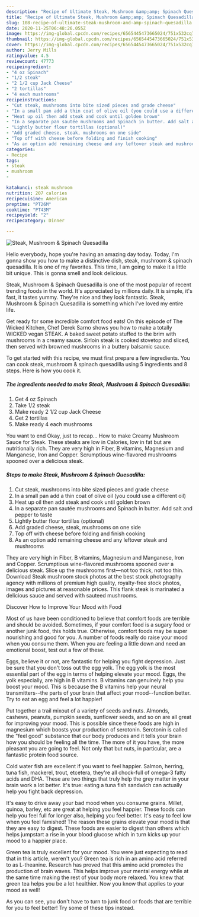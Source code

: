 ```yaml
---
description: "Recipe of Ultimate Steak, Mushroom &amp;amp; Spinach Quesadilla"
title: "Recipe of Ultimate Steak, Mushroom &amp;amp; Spinach Quesadilla"
slug: 108-recipe-of-ultimate-steak-mushroom-and-amp-spinach-quesadilla
date: 2020-11-25T06:48:26.055Z
image: https://img-global.cpcdn.com/recipes/6565445473665024/751x532cq70/steak-mushroom-spinach-quesadilla-recipe-main-photo.jpg
thumbnail: https://img-global.cpcdn.com/recipes/6565445473665024/751x532cq70/steak-mushroom-spinach-quesadilla-recipe-main-photo.jpg
cover: https://img-global.cpcdn.com/recipes/6565445473665024/751x532cq70/steak-mushroom-spinach-quesadilla-recipe-main-photo.jpg
author: Jerry Mills
ratingvalue: 4.5
reviewcount: 47773
recipeingredient:
- "4 oz Spinach"
- "1/2 steak"
- "2 1/2 cup Jack Cheese"
- "2 tortillas"
- "4 each mushrooms"
recipeinstructions:
- "Cut steak, mushrooms into bite sized pieces and grade cheese"
- "In a small pan add a thin coat of olive oil (you could use a different oil)"
- "Heat up oil then add steak and cook until golden brown"
- "In a separate pan sautée mushrooms and Spinach in butter. Add salt and pepper to taste"
- "Lightly butter flour tortillas (optional)"
- "Add graded cheese, steak, mushrooms on one side"
- "Top off with cheese before folding and finish cooking"
- "As an option add remaining cheese and any leftover steak and mushrooms"
categories:
- Recipe
tags:
- steak
- mushroom
- 

katakunci: steak mushroom  
nutrition: 207 calories
recipecuisine: American
preptime: "PT26M"
cooktime: "PT43M"
recipeyield: "2"
recipecategory: Dinner

---
```



![Steak, Mushroom &amp; Spinach Quesadilla](https://img-global.cpcdn.com/recipes/6565445473665024/751x532cq70/steak-mushroom-spinach-quesadilla-recipe-main-photo.jpg)

Hello everybody, hope you're having an amazing day today. Today, I'm gonna show you how to make a distinctive dish, steak, mushroom &amp; spinach quesadilla. It is one of my favorites. This time, I am going to make it a little bit unique. This is gonna smell and look delicious.

Steak, Mushroom &amp; Spinach Quesadilla is one of the most popular of recent trending foods in the world. It's appreciated by millions daily. It is simple, it's fast, it tastes yummy. They're nice and they look fantastic. Steak, Mushroom &amp; Spinach Quesadilla is something which I've loved my entire life.

Get ready for some incredible comfort food eats! On this episode of The Wicked Kitchen, Chef Derek Sarno shows you how to make a totally WICKED vegan STEAK. A baked sweet potato stuffed to the brim with mushrooms in a creamy sauce. Sirloin steak is cooked stovetop and sliced, then served with browned mushrooms in a buttery balsamic sauce.


To get started with this recipe, we must first prepare a few ingredients. You can cook steak, mushroom &amp; spinach quesadilla using 5 ingredients and 8 steps. Here is how you cook it.

<!--inarticleads1-->

##### The ingredients needed to make Steak, Mushroom &amp; Spinach Quesadilla:

1. Get 4 oz Spinach
1. Take 1/2 steak
1. Make ready 2 1/2 cup Jack Cheese
1. Get 2 tortillas
1. Make ready 4 each mushrooms


You want to end Okay, just to recap… How to make Creamy Mushroom Sauce for Steak. These steaks are low in Calories, low in fat but are nutritionally rich. They are very high in Fiber, B vitamins, Magnesium and Manganese, Iron and Copper. Scrumptious wine-flavored mushrooms spooned over a delicious steak. 

<!--inarticleads2-->

##### Steps to make Steak, Mushroom &amp; Spinach Quesadilla:

1. Cut steak, mushrooms into bite sized pieces and grade cheese
1. In a small pan add a thin coat of olive oil (you could use a different oil)
1. Heat up oil then add steak and cook until golden brown
1. In a separate pan sautée mushrooms and Spinach in butter. Add salt and pepper to taste
1. Lightly butter flour tortillas (optional)
1. Add graded cheese, steak, mushrooms on one side
1. Top off with cheese before folding and finish cooking
1. As an option add remaining cheese and any leftover steak and mushrooms


They are very high in Fiber, B vitamins, Magnesium and Manganese, Iron and Copper. Scrumptious wine-flavored mushrooms spooned over a delicious steak. Slice up the mushrooms first—not too thick, not too thin. Download Steak mushroom stock photos at the best stock photography agency with millions of premium high quality, royalty-free stock photos, images and pictures at reasonable prices. This flank steak is marinated a delicious sauce and served with sauteed mushrooms. 

Discover How to Improve Your Mood with Food


Most of us have been conditioned to believe that comfort foods are terrible and should be avoided. Sometimes, if your comfort food is a sugary food or another junk food, this holds true. Otherwise, comfort foods may be super nourishing and good for you. A number of foods really do raise your mood when you consume them. When you are feeling a little down and need an emotional boost, test out a few of these.

Eggs, believe it or not, are fantastic for helping you fight depression. Just be sure that you don't toss out the egg yolk. The egg yolk is the most essential part of the egg in terms of helping elevate your mood. Eggs, the yolk especially, are high in B vitamins. B vitamins can genuinely help you boost your mood. This is because the B vitamins help your neural transmitters--the parts of your brain that affect your mood--function better. Try to eat an egg and feel a lot happier!

Put together a trail mixout of a variety of seeds and nuts. Almonds, cashews, peanuts, pumpkin seeds, sunflower seeds, and so on are all great for improving your mood. This is possible since these foods are high in magnesium which boosts your production of serotonin. Serotonin is called the "feel good" substance that our body produces and it tells your brain how you should be feeling all the time. The more of it you have, the more pleasant you are going to feel. Not only that but nuts, in particular, are a fantastic protein food source.

Cold water fish are excellent if you want to feel happier. Salmon, herring, tuna fish, mackerel, trout, etcetera, they're all chock-full of omega-3 fatty acids and DHA. These are two things that truly help the grey matter in your brain work a lot better. It's true: eating a tuna fish sandwich can actually help you fight back depression. 

It's easy to drive away your bad mood when you consume grains. Millet, quinoa, barley, etc are great at helping you feel happier. These foods can help you feel full for longer also, helping you feel better. It's easy to feel low when you feel famished! The reason these grains elevate your mood is that they are easy to digest. These foods are easier to digest than others which helps jumpstart a rise in your blood glucose which in turn kicks up your mood to a happier place.

Green tea is truly excellent for your mood. You were just expecting to read that in this article, weren't you? Green tea is rich in an amino acid referred to as L-theanine. Research has proved that this amino acid promotes the production of brain waves. This helps improve your mental energy while at the same time making the rest of your body more relaxed. You knew that green tea helps you be a lot healthier. Now you know that applies to your mood as well!

As you can see, you don't have to turn to junk food or foods that are terrible for you to feel better! Try  some  of  these  tips  instead.

